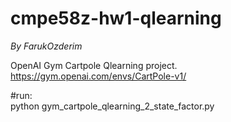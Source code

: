 # cmpe58z-hw1-qlearning
  
  _By FarukOzderim_  
  
OpenAI Gym Cartpole Qlearning project.  
https://gym.openai.com/envs/CartPole-v1/

#run:  
python gym_cartpole_qlearning_2_state_factor.py
